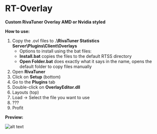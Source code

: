 # RT-Overlay

**Custom RivaTuner Overlay
AMD or Nvidia styled**

**How to use:**
1. Copy the .ovl files to **.\RivaTuner Statistics Server\Plugins\Client\Overlays**
    - Options to install using the bat files:
    - **Install.bat** copies the files to the default RTSS directory
    - **Open Folder.bat** does exactly what it says in the name, opens the default folder to copy files manually
2. Open **RivaTuner**
3. Click on **Setup** (bottom)
4. Go to the **Plugins** tab
5. Double-click on **OverlayEditor.dll**
6. Layouts (top)
7. Load → Select the file you want to use
8. ???
9. Profit

**Preview:**

![alt text](https://i.ibb.co/wsvtPMz/Untitled.png)
